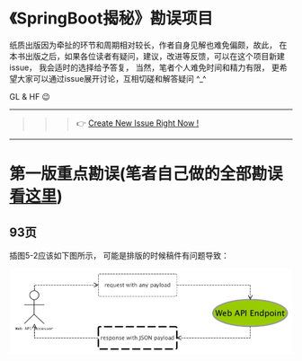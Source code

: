 # 《SpringBoot揭秘》勘误项目

纸质出版因为牵扯的环节和周期相对较长，作者自身见解也难免偏颇，故此， 在本书出版之后，如果各位读者有疑问，建议，改进等反馈，可以在这个项目新建issue， 我会适时的选择给予答复， 当然，笔者个人难免时间和精力有限， 更希望大家可以通过issue展开讨论，互相切磋和解答疑问 ^_^

GL & HF :wink:

---

>>> :point_right: [Create New Issue Right Now !](https://github.com/fujohnwang/unveil-springboot-feedbacks/issues/new) 


---

# 第一版重点勘误(笔者自己做的全部勘误[看这里](勘误.md.html))

## 93页

插图5-2应该如下图所示， 可能是排版的时候稿件有问题导致：

![](images/web-api-req-res.png)
